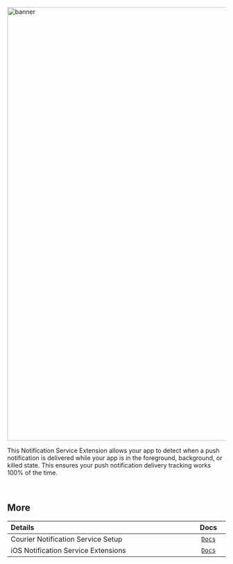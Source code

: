 <img width="1000" alt="banner" src="https://user-images.githubusercontent.com/6370613/229570750-1aeabf9c-45de-4490-814c-74177fb6f89d.png">

This Notification Service Extension allows your app to detect when a push notification is delivered while your app is in the foreground, background, or killed state. This ensures your push notification delivery tracking works 100% of the time.

&emsp;

## More

<table>
    <thead>
        <tr>
            <th width="900px" align="left">Details</th>
            <th width="100px" align="center">Docs</th>
        </tr>
    </thead>
    <tbody>
        <tr width="600px">
            <td align="left">
                Courier Notification Service Setup
            </td>
            <td align="center">
                <a href="https://github.com/trycourier/courier-ios/blob/master/Docs/PushNotifications.md#4-add-the-notification-service-extension-optional-but-recommended">
                    <code>Docs</code>
                </a>
            </td>
        </tr>
        <tr width="600px">
            <td align="left">
                iOS Notification Service Extensions
            </td>
            <td align="center">
                <a href="https://developer.apple.com/documentation/usernotifications/unnotificationserviceextension">
                    <code>Docs</code>
                </a>
            </td>
        </tr>
    </tbody>
</table>
